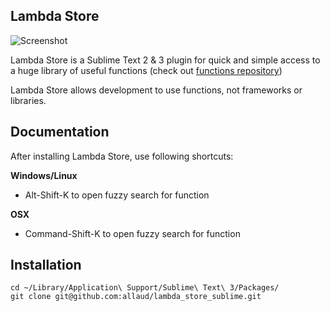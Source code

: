 ## Lambda Store

![Screenshot](http://online.krownguards.com/stuff/lambda2.gif)

Lambda Store is a Sublime Text 2 & 3 plugin for quick and simple access to a huge library of useful functions (check out [functions repository](https://github.com/allaud/lambda_store))

Lambda Store allows development to use functions, not frameworks or libraries.

## Documentation

After installing Lambda Store, use following shortcuts:

**Windows/Linux**

  * Alt-Shift-K to open fuzzy search for function

**OSX**

  * Command-Shift-K to open fuzzy search for function

## Installation

    cd ~/Library/Application\ Support/Sublime\ Text\ 3/Packages/
    git clone git@github.com:allaud/lambda_store_sublime.git
